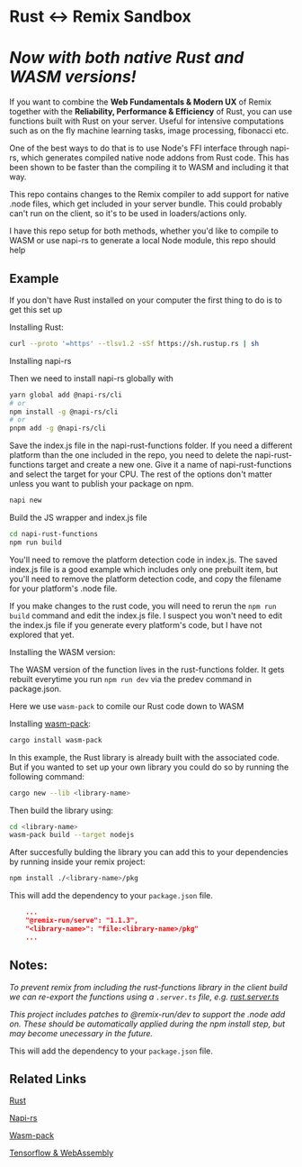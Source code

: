 # Rust <-> Remix Sandbox
# _Now with both native Rust and WASM versions!_

If you want to combine the **Web Fundamentals & Modern UX** of Remix together with the **Reliability, Performance & Efficiency** of Rust, you can use functions built with Rust on your server. Useful for intensive computations such as on the fly machine learning tasks, image processing, fibonacci etc.

One of the best ways to do that is to use Node's FFI interface through napi-rs, which generates compiled native node addons from Rust code. This has been shown to be faster than the compiling it to WASM and including it that way. 

This repo contains changes to the Remix compiler to add support for native .node files, which get included in your server bundle. This could probably can't run on the client, so it's to be used in loaders/actions only.

I have this repo setup for both methods, whether you'd like to compile to WASM or use napi-rs to generate a local Node module, this repo should help

## Example

If you don't have Rust installed on your computer the first thing to do is to get this set up

Installing Rust:

```sh
curl --proto '=https' --tlsv1.2 -sSf https://sh.rustup.rs | sh
```
 Installing napi-rs

Then we need to install napi-rs globally with
```sh
yarn global add @napi-rs/cli
# or
npm install -g @napi-rs/cli
# or
pnpm add -g @napi-rs/cli
```
Save the index.js file in the napi-rust-functions folder. If you need a different platform than the one included in the repo, you need to delete the napi-rust-functions target and create a new one. Give it a name of napi-rust-functions and select the target for your CPU. The rest of the options don't matter unless you want to publish your package on npm. 

```sh
napi new
```
Build the JS wrapper and index.js file
```sh
cd napi-rust-functions
npm run build
```

You'll need to remove the platform detection code in index.js. The saved index.js file is a good example which includes only one prebuilt item, but you'll need to remove the platform detection code, and copy the filename for your platform's .node file.

If you make changes to the rust code, you will need to rerun the `npm run build` command and edit the index.js file. I suspect you won't need to edit the index.js file if you generate every platform's code, but I have not explored that yet.

Installing the WASM version:

The WASM version of the function lives in the rust-functions folder. It gets rebuilt everytime you run `npm run dev` via the predev command in package.json.

Here we use `wasm-pack` to comile our Rust code down to WASM

Installing [wasm-pack](https://github.com/rustwasm/wasm-pack):

```sh
cargo install wasm-pack
```

In this example, the Rust library is already built with the associated code. But if you wanted to set up your own library you could do so by running the following command:

```sh
cargo new --lib <library-name>
```

Then build the library using:

```sh
cd <library-name>
wasm-pack build --target nodejs
```

After succesfully bulding the library you can add this to your dependencies by running inside your remix project:

```sh
npm install ./<library-name>/pkg
```

This will add the dependency to your `package.json` file.

```json
    ...
    "@remix-run/serve": "1.1.3",
    "<library-name>": "file:<library-name>/pkg"
    ...
```

## Notes:

_To prevent remix from including the rust-functions library in the client build we can re-export the functions using a `.server.ts` file, e.g. [rust.server.ts](app/rust.server.ts)_

_This project includes patches to @remix-run/dev to support the .node add on. These should be automatically applied during the npm install step, but may become unecessary in the future._



This will add the dependency to your `package.json` file.

## Related Links

[Rust](https://rust-lang.org/)

[Napi-rs](https://napi.rs/)

[Wasm-pack](https://github.com/rustwasm/wasm-pack)

[Tensorflow & WebAssembly](https://blog.tensorflow.org/2020/03/introducing-webassembly-backend-for-tensorflow-js.html)

